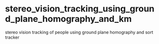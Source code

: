 # stereo_vision_tracking_using_ground_plane_homography_and_km
stereo vision tracking of people using ground plane homography and sort tracker 
